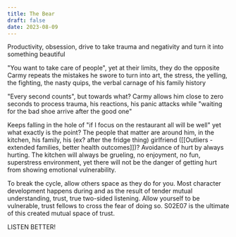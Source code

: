```yaml
---
title: The Bear
draft: false
date: 2023-08-09
---
```


Productivity, obsession, drive to take trauma and negativity and turn it into something beautiful

"You want to take care of people", yet at their limits, they do the opposite
Carmy repeats the mistakes he swore to turn into art, the stress, the yelling, the fighting, the nasty quips, the verbal carnage of his family history

"Every second counts", but towards what? Carmy allows him close to zero seconds to process trauma, his reactions, his panic attacks while "waiting for the bad shoe arrive after the good one"

Keeps falling in the hole of "if I focus on the restaurant all will be well" yet what exactly is the point? The people that matter are around him, in the kitchen, his family, his (ex? after the fridge thing) girlfriend ([[Outliers - extended families, better health outcomes]])? Avoidance of hurt by always hurting. The kitchen will always be grueling, no enjoyment, no fun, superstress environment, yet there will not be the danger of getting hurt from showing emotional vulnerability.

To break the cycle, allow others space as they do for you. Most character development happens during and as the result of tender mutual understanding, trust, true two-sided listening. Allow yourself to be vulnerable, trust fellows to cross the fear of doing so. S02E07 is the ultimate of this created mutual space of trust.

LISTEN BETTER!